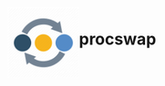 <img src="https://github.com/billiford/procswap/blob/media/procswap.png" width="125" align="left">

# procswap
